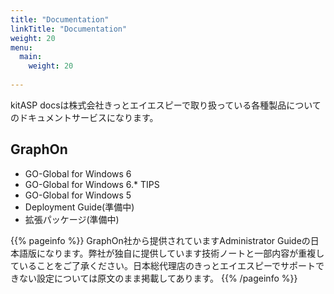 ```yaml
---
title: "Documentation"
linkTitle: "Documentation"
weight: 20
menu:
  main:
    weight: 20
    
---
```


kitASP docsは株式会社きっとエイエスピーで取り扱っている各種製品についてのドキュメントサービスになります。

## GraphOn
* GO-Global for Windows 6
* GO-Global for Windows 6.* TIPS
* GO-Global for Windows 5
* Deployment Guide(準備中)
* 拡張パッケージ(準備中)

{{% pageinfo %}}
GraphOn社から提供されていますAdministrator Guideの日本語版になります。弊社が独自に提供しています技術ノートと一部内容が重複していることをご了承ください。日本総代理店のきっとエイエスピーでサポートできない設定については原文のまま掲載してあります。
{{% /pageinfo %}}
